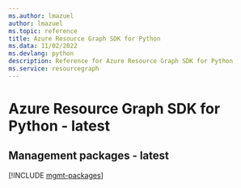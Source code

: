 ```yaml
---
ms.author: lmazuel
author: lmazuel
ms.topic: reference
title: Azure Resource Graph SDK for Python
ms.data: 11/02/2022
ms.devlang: python
description: Reference for Azure Resource Graph SDK for Python
ms.service: resourcegraph
---
```

# Azure Resource Graph SDK for Python - latest

## Management packages - latest
[!INCLUDE [mgmt-packages](resource-graph-mgmt-index.md)]